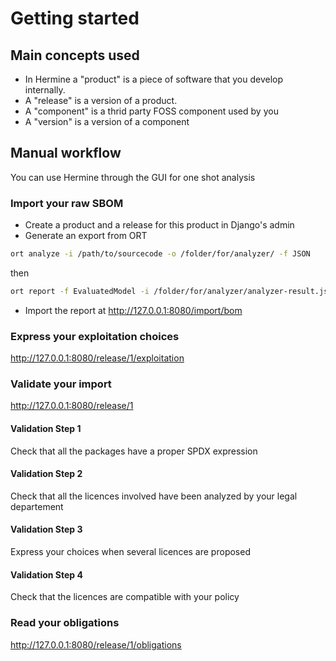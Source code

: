 <!---  
SPDX-FileCopyrightText: Hermine team <hermine@inno3.fr> 
SPDX-License-Identifier: CC-BY-4.0
-->


# Getting started

## Main concepts used

- In Hermine a "product" is a piece of software that you develop internally.
- A "release" is a version of a product.
- A "component" is a thrid party FOSS component used by you 
- A "version" is a version of a component

## Manual workflow

You can use Hermine through the GUI for one shot analysis

### Import your raw SBOM

- Create a product and a release for this product in Django's admin
- Generate an export from ORT

```bash
ort analyze -i /path/to/sourcecode -o /folder/for/analyzer/ -f JSON
```

then

```bash
ort report -f EvaluatedModel -i /folder/for/analyzer/analyzer-result.json -o /folder/for/reporter  
```
- Import the report at http://127.0.0.1:8080/import/bom 

### Express your exploitation choices

http://127.0.0.1:8080/release/1/exploitation

### Validate your import

http://127.0.0.1:8080/release/1

#### Validation Step 1
Check that all the packages have a proper SPDX expression 
#### Validation Step 2
Check that all the licences involved have been analyzed by your legal departement
#### Validation Step 3 
Express your choices when several licences are proposed
#### Validation Step 4 
Check that the licences are compatible with your policy

### Read your obligations

http://127.0.0.1:8080/release/1/obligations




